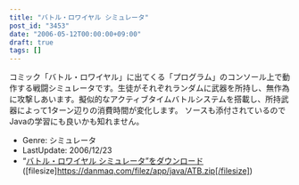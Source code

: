 ```yaml
---
title: "バトル・ロワイヤル シミュレータ"
post_id: "3453"
date: "2006-05-12T00:00:00+09:00"
draft: true
tags: []
---
```



コミック「バトル・ロワイヤル」に出てくる「プログラム」のコンソール上で動作する戦闘シミュレータです。生徒がそれぞれランダムに武器を所持し、無作為に攻撃しあいます。擬似的なアクティブタイムバトルシステムを搭載し、所持武器によって1ターン辺りの消費時間が変化します。 ソースも添付されているのでJavaの学習にも良いかも知れません。

  * Genre: シミュレータ
  * LastUpdate: 2006/12/23
  * “[バトル・ロワイヤル シミュレータ”をダウンロード](https://danmaq.com/filez/app/java/ATB.zip) ([filesize]https://danmaq.com/filez/app/java/ATB.zip[/filesize])
